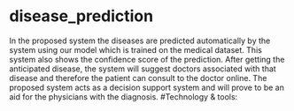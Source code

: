 # disease_prediction
In the proposed system the diseases are predicted automatically by the system using our model which is trained on the medical dataset. This system also shows the confidence score of the prediction. After getting the anticipated disease, the system will suggest doctors associated with that disease and therefore the patient can consult to the doctor online. The proposed system acts as a decision support system and will prove to be an aid for the physicians with the diagnosis.
#Technology & tools:
